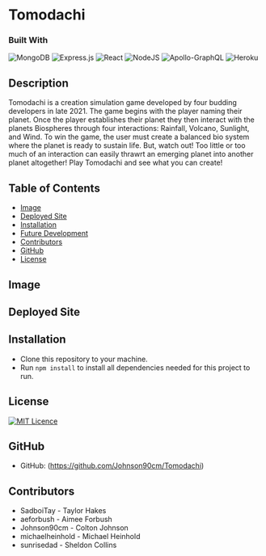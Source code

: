 # Tomodachi

### Built With
 ![MongoDB](https://img.shields.io/badge/MongoDB-%234ea94b.svg?style=for-the-badge&logo=mongodb&logoColor=white) 
 ![Express.js](https://img.shields.io/badge/express.js-%23404d59.svg?style=for-the-badge&logo=express&logoColor=%2361DAFB)
 ![React](https://img.shields.io/badge/React-20232A?style=for-the-badge&logo=react&logoColor=61DAFB)
 ![NodeJS](https://img.shields.io/badge/node.js-6DA55F?style=for-the-badge&logo=node.js&logoColor=white) 
 ![Apollo-GraphQL](https://img.shields.io/badge/-ApolloGraphQL-311C87?style=for-the-badge&logo=apollo-graphql) 
 ![Heroku](https://img.shields.io/badge/Heroku-430098?style=for-the-badge&logo=heroku&logoColor=white)


## Description
Tomodachi is a creation simulation game developed by four budding developers in late 2021.  The game begins with the player naming their planet.  Once the player establishes their planet they then interact with the planets Biospheres through four interactions: Rainfall, Volcano, Sunlight, and Wind.  To win the game, the user must create a balanced bio system where the planet is ready to sustain life.  But, watch out! Too little or too much of an interaction can easily thrawrt an emerging planet into another planet altogether!  Play Tomodachi and see what you can create! 

## Table of Contents
* [Image](#Image)
* [Deployed Site](#Deployedsite)
* [Installation](#Installation)
* [Future Development](#Futuredevelopment)
* [Contributors](#Contributors)
* [GitHub](#GitHub)
* [License](#License)

## Image

## Deployed Site

## Installation

* Clone this repository to your machine.
* Run `npm install` to install all dependencies needed for this project to run.


## License
[![MIT Licence](https://img.shields.io/github/license/your-name/your-repository?label=license&style=for-the-badge)](https://opensource.org/licenses/MIT)

## GitHub 
* GitHub: (https://github.com/Johnson90cm/Tomodachi)

## Contributors
* SadboiTay - Taylor Hakes
* aeforbush - Aimee Forbush
* Johnson90cm - Colton Johnson
* michaelheinhold - Michael Heinhold
* sunrisedad - Sheldon Collins